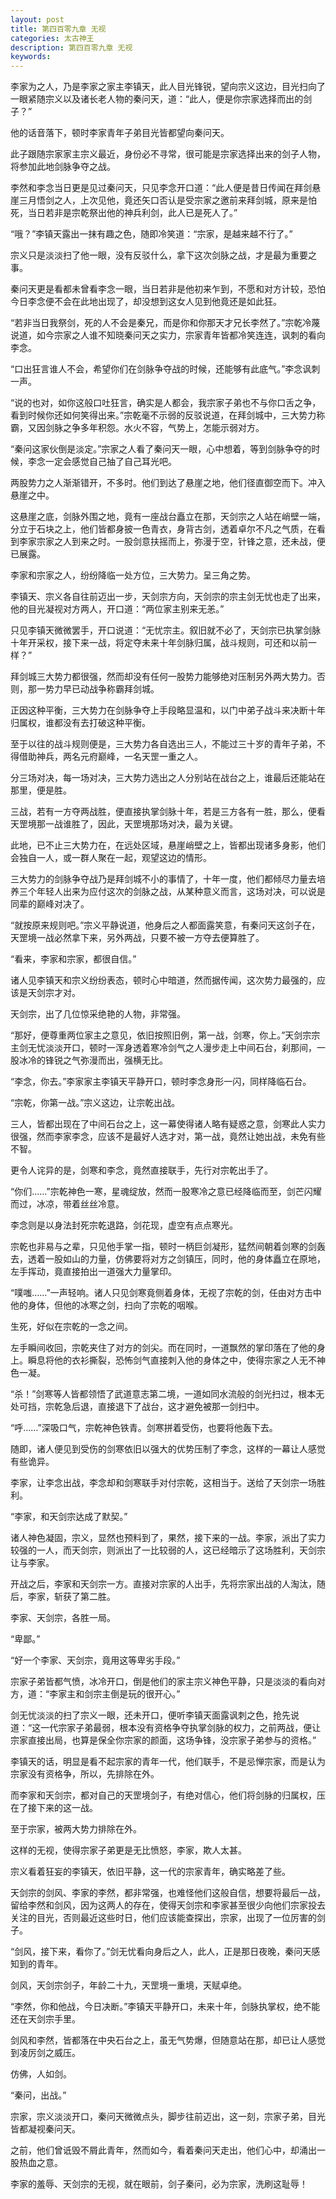 ```yaml
---
layout: post
title: 第四百零九章 无视
categories: 太古神王
description: 第四百零九章 无视
keywords:
---
```


李家为之人，乃是李家之家主李镇天，此人目光锋锐，望向宗义这边，目光扫向了一眼紧随宗义以及诸长老人物的秦问天，道：“此人，便是你宗家选择而出的剑子？”

他的话音落下，顿时李家青年子弟目光皆都望向秦问天。

此子跟随宗家家主宗义最近，身份必不寻常，很可能是宗家选择出来的剑子人物，将参加此地剑脉争夺之战。

李然和李念当日更是见过秦问天，只见李念开口道：“此人便是昔日传闻在拜剑悬崖三月悟剑之人，上次见他，竟还矢口否认是受宗家之邀前来拜剑城，原来是怕死，当日若非是宗乾祭出他的神兵利剑，此人已是死人了。”

“哦？”李镇天露出一抹有趣之色，随即冷笑道：“宗家，是越来越不行了。”

宗义只是淡淡扫了他一眼，没有反驳什么，拿下这次剑脉之战，才是最为重要之事。

秦问天更是看都未曾看李念一眼，当日若非是他初来乍到，不愿和对方计较，恐怕今日李念便不会在此地出现了，却没想到这女人见到他竟还是如此狂。

“若非当日我祭剑，死的人不会是秦兄，而是你和你那天才兄长李然了。”宗乾冷蔑说道，如今宗家之人谁不知晓秦问天之实力，宗家青年皆都冷笑连连，讽刺的看向李念。

“口出狂言谁人不会，希望你们在剑脉争夺战的时候，还能够有此底气。”李念讽刺一声。

“说的也对，如你这般口吐狂言，确实是人都会，我宗家子弟也不与你口舌之争，看到时候你还如何笑得出来。”宗乾毫不示弱的反驳说道，在拜剑城中，三大势力称霸，又因剑脉之争多年积怨。水火不容，气势上，怎能示弱对方。

“秦问这家伙倒是淡定。”宗家之人看了秦问天一眼，心中想着，等到剑脉争夺的时候，李念一定会感觉自己抽了自己耳光吧。

两股势力之人渐渐错开，不多时。他们到达了悬崖之地，他们径直御空而下。冲入悬崖之中。

这悬崖之底，剑脉外围之地，竟有一座战台矗立在那，天剑宗之人站在峭壁一端，分立于石块之上，他们皆都身披一色青衣，身背古剑，透着卓尔不凡之气质，在看到李家宗家之人到来之时。一股剑意扶摇而上，弥漫于空，针锋之意，还未战，便已展露。

李家和宗家之人，纷纷降临一处方位，三大势力。呈三角之势。

李镇天、宗义各自往前迈出一步，天剑宗方向，天剑宗的宗主剑无忧也走了出来，他的目光凝视对方两人，开口道：“两位家主别来无恙。”

只见李镇天微微罢手，开口说道：“无忧宗主。叙旧就不必了，天剑宗已执掌剑脉十年开采权，接下来一战，将定夺未来十年剑脉归属，战斗规则，可还和以前一样？”

拜剑城三大势力都很强，然而却没有任何一股势力能够绝对压制另外两大势力。否则，那一势力早已动战争称霸拜剑城。

正因这种平衡，三大势力在剑脉争夺上手段略显温和，以门中弟子战斗来决断十年归属权，谁都没有去打破这种平衡。

至于以往的战斗规则便是，三大势力各自选出三人，不能过三十岁的青年子弟，不得借助神兵，两名元府巅峰，一名天罡一重之人。

分三场对决，每一场对决，三大势力选出之人分别站在战台之上，谁最后还能站在那里，便是胜。

三战，若有一方夺两战胜，便直接执掌剑脉十年，若是三方各有一胜，那么，便看天罡境那一战谁胜了，因此，天罡境那场对决，最为关键。

此地，已不止三大势力在，在远处区域，悬崖峭壁之上，皆都出现诸多身影，他们会独自一人，或一群人聚在一起，观望这边的情形。

三大势力的剑脉争夺战乃是拜剑城不小的事情了，十年一度，他们都倾尽力量去培养三个年轻人出来为应付这次的剑脉之战，从某种意义而言，这场对决，可以说是同辈的巅峰对决了。

“就按原来规则吧。”宗义平静说道，他身后之人都面露笑意，有秦问天这剑子在，天罡境一战必然拿下来，另外两战，只要不被一方夺去便算胜了。

“看来，李家和宗家，都很自信。”

诸人见李镇天和宗义纷纷表态，顿时心中暗道，然而据传闻，这次势力最强的，应该是天剑宗才对。

天剑宗，出了几位惊采绝艳的人物，非常强。

“那好，便尊重两位家主之意见，依旧按照旧例，第一战，剑寒，你上。”天剑宗宗主剑无忧淡淡开口，顿时一浑身透着寒冷剑气之人漫步走上中间石台，刹那间，一股冰冷的锋锐之气弥漫而出，强横无比。

“李念，你去。”李家家主李镇天平静开口，顿时李念身形一闪，同样降临石台。

“宗乾，你第一战。”宗义这边，让宗乾出战。

三人，皆都出现在了中间石台之上，这一幕使得诸人略有疑惑之意，剑寒此人实力很强，然而李家李念，应该不是最好人选才对，第一战，竟然让她出战，未免有些不智。

更令人诧异的是，剑寒和李念，竟然直接联手，先行对宗乾出手了。

“你们……”宗乾神色一寒，星魂绽放，然而一股寒冷之意已经降临而至，剑芒闪耀而过，冰凉，带着丝丝冷意。

李念则是以身法封死宗乾退路，剑花现，虚空有点点寒光。

宗乾也非易与之辈，只见他手掌一指，顿时一柄巨剑凝形，猛然间朝着剑寒的剑轰去，透着一股如山的力量，仿佛要将对方之剑镇压，同时，他的身体矗立在原地，左手挥动，竟直接拍出一道强大力量掌印。

“噗嗤……”一声轻响。诸人只见剑寒竟侧着身体，无视了宗乾的剑，任由对方击中他的身体，但他的冰寒之剑，扫向了宗乾的咽喉。

生死，好似在宗乾的一念之间。

左手瞬间收回，宗乾夹住了对方的剑尖。而在同时，一道飘然的掌印落在了他的身上。瞬息将他的衣衫撕裂，恐怖剑气直接刺入他的身体之中，使得宗家之人无不神色一凝。

“杀！”剑寒等人皆都领悟了武道意志第二境，一道如同水流般的剑光扫过，根本无处可挡，宗乾急后退，直接退下了战台，这才避免被那一剑扫中。

“呼……”深吸口气，宗乾神色铁青。剑寒拼着受伤，也要将他轰下去。

随即，诸人便见到受伤的剑寒依旧以强大的优势压制了李念，这样的一幕让人感觉有些诡异。

李家，让李念出战，李念却和剑寒联手对付宗乾，这相当于。送给了天剑宗一场胜利。

“李家，和天剑宗达成了默契。”

诸人神色凝固，宗义，显然也预料到了，果然，接下来的一战。李家，派出了实力较强的一人，而天剑宗，则派出了一比较弱的人，这已经暗示了这场胜利，天剑宗让与李家。

开战之后，李家和天剑宗一方。直接对宗家的人出手，先将宗家出战的人淘汰，随后，李家，斩获了第二胜。

李家、天剑宗，各胜一局。

“卑鄙。”

“好一个李家、天剑宗，竟用这等卑劣手段。”

宗家子弟皆都气愤，冰冷开口，倒是他们的家主宗义神色平静，只是淡淡的看向对方，道：“李家主和剑宗主倒是玩的很开心。”

剑无忧淡淡的扫了宗义一眼，还未开口，便听李镇天面露讽刺之色，抢先说道：“这一代宗家子弟最弱，根本没有资格争夺执掌剑脉的权力，之前两战，便让宗家直接出局，也算是保全你宗家的颜面，这场争锋，没宗家子弟参与的资格。”

李镇天的话，明显是看不起宗家的青年一代，他们联手，不是忌惮宗家，而是认为宗家没有资格争，所以，先排除在外。

而李家和天剑宗，都对自己的天罡境剑子，有绝对信心，他们将剑脉的归属权，压在了接下来的这一战。

至于宗家，被两大势力排除在外。

这样的无视，使得宗家子弟更是无比愤怒，李家，欺人太甚。

宗义看着狂妄的李镇天，依旧平静，这一代的宗家青年，确实略差了些。

天剑宗的剑风、李家的李然，都非常强，也难怪他们这般自信，想要将最后一战，留给李然和剑风，因为这两人的存在，使得天剑宗和李家甚至很少向他们宗家投去关注的目光，否则最近这些时日，他们应该能查探出，宗家，出现了一位厉害的剑子。

“剑风，接下来，看你了。”剑无忧看向身后之人，此人，正是那日夜晚，秦问天感知到的青年。

剑风，天剑宗剑子，年龄二十九，天罡境一重境，天赋卓绝。

“李然，你和他战，今日决断。”李镇天平静开口，未来十年，剑脉执掌权，绝不能还在天剑宗手里。

剑风和李然，皆都落在中央石台之上，虽无气势爆，但随意站在那，却已让人感觉到凌厉剑之威压。

仿佛，人如剑。

“秦问，出战。”

宗家，宗义淡淡开口，秦问天微微点头，脚步往前迈出，这一刻，宗家子弟，目光皆都凝视秦问天。

之前，他们曾诋毁不屑此青年，然而如今，看着秦问天走出，他们心中，却涌出一股热血之意。

李家的羞辱、天剑宗的无视，就在眼前，剑子秦问，必为宗家，洗刷这耻辱！
